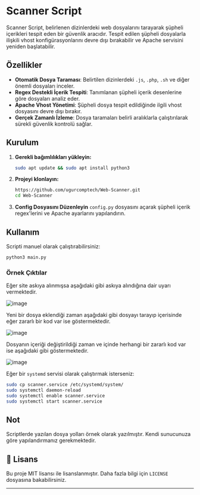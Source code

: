 # Scanner Script

Scanner Script, belirlenen dizinlerdeki web dosyalarını tarayarak şüpheli içerikleri tespit eden bir güvenlik aracıdır. Tespit edilen şüpheli dosyalarla ilişkili vhost konfigürasyonlarını devre dışı bırakabilir ve Apache servisini yeniden başlatabilir.

## Özellikler
- **Otomatik Dosya Taraması**: Belirtilen dizinlerdeki `.js`, `.php`, `.sh` ve diğer önemli dosyaları inceler.
- **Regex Destekli İçerik Tespiti**: Tanımlanan şüpheli içerik desenlerine göre dosyaları analiz eder.
- **Apache Vhost Yönetimi**: Şüpheli dosya tespit edildiğinde ilgili vhost dosyasını devre dışı bırakır.
- **Gerçek Zamanlı İzleme**: Dosya taramaları belirli aralıklarla çalıştırılarak sürekli güvenlik kontrolü sağlar.

##  Kurulum
1. **Gerekli bağımlılıkları yükleyin:**
   ```bash
   sudo apt update && sudo apt install python3
   ```
2. **Projeyi klonlayın:**
   ```bash
   https://github.com/ugurcomptech/Web-Scanner.git
   cd Web-Scanner
   ```
3. **Config Dosyasını Düzenleyin**
   `config.py` dosyasını açarak şüpheli içerik regex'lerini ve Apache ayarlarını yapılandırın.

## Kullanım
Scripti manuel olarak çalıştırabilirsiniz:
```bash
python3 main.py
```

### Örnek Çıktılar

Eğer site askıya alınmışsa aşağıdaki gibi askıya alındığına dair uyarı vermektedir. 

![image](https://github.com/user-attachments/assets/ca33a698-0d53-4613-9752-9e68938d5389)

Yeni bir dosya eklendiği zaman aşağıdaki gibi dosyayı tarayıp içerisinde eğer zararlı bir kod var ise göstermektedir.

![image](https://github.com/user-attachments/assets/c3976495-13bf-4d5f-ac11-a02038aa38fb)

Dosyanın içeriği değiştirildiği zaman ve içinde herhangi bir zararlı kod var ise aşağıdaki gibi göstermektedir.

![image](https://github.com/user-attachments/assets/3e38599c-75d5-4868-a4cd-ed77085faa42)


Eğer bir `systemd` servisi olarak çalıştırmak isterseniz:
```bash
sudo cp scanner.service /etc/systemd/system/
sudo systemctl daemon-reload
sudo systemctl enable scanner.service
sudo systemctl start scanner.service
```

## Not

Scriptlerde yazılan dosya yolları örnek olarak yazılmıştır. Kendi sunucunuza göre yapılandırmanız gerekmektedir.

## 📄 Lisans
Bu proje MIT lisansı ile lisanslanmıştır. Daha fazla bilgi için `LICENSE` dosyasına bakabilirsiniz.

---


